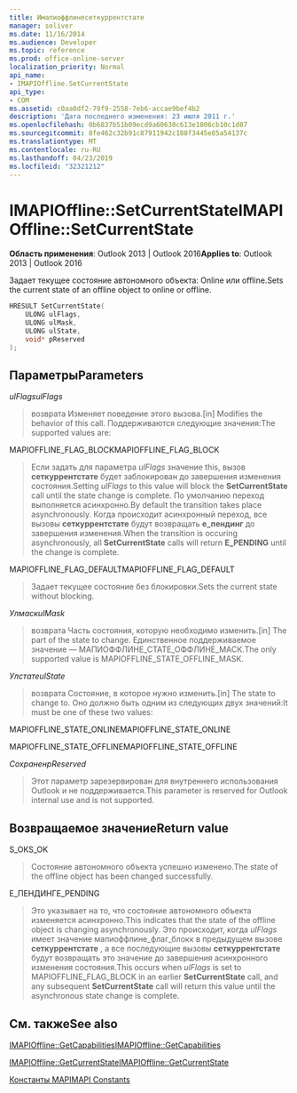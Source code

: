 ```yaml
---
title: Имапиоффлинесеткуррентстате
manager: soliver
ms.date: 11/16/2014
ms.audience: Developer
ms.topic: reference
ms.prod: office-online-server
localization_priority: Normal
api_name:
- IMAPIOffline.SetCurrentState
api_type:
- COM
ms.assetid: c0aa0df2-79f9-2558-7eb6-accae9bef4b2
description: 'Дата последнего изменения: 23 июля 2011 г.'
ms.openlocfilehash: 0b6837b51b09ecd9a60630c613e1806cb10c1d87
ms.sourcegitcommit: 8fe462c32b91c87911942c188f3445e85a54137c
ms.translationtype: MT
ms.contentlocale: ru-RU
ms.lasthandoff: 04/23/2019
ms.locfileid: "32321212"
---
```

# <a name="imapiofflinesetcurrentstate"></a><span data-ttu-id="03949-103">IMAPIOffline::SetCurrentState</span><span class="sxs-lookup"><span data-stu-id="03949-103">IMAPIOffline::SetCurrentState</span></span>

  
  
<span data-ttu-id="03949-104">**Область применения**: Outlook 2013 | Outlook 2016</span><span class="sxs-lookup"><span data-stu-id="03949-104">**Applies to**: Outlook 2013 | Outlook 2016</span></span> 
  
<span data-ttu-id="03949-105">Задает текущее состояние автономного объекта: Online или offline.</span><span class="sxs-lookup"><span data-stu-id="03949-105">Sets the current state of an offline object to online or offline.</span></span>
  
```cpp
HRESULT SetCurrentState( 
    ULONG ulFlags, 
    ULONG ulMask, 
    ULONG ulState, 
    void* pReserved 
);
```

## <a name="parameters"></a><span data-ttu-id="03949-106">Параметры</span><span class="sxs-lookup"><span data-stu-id="03949-106">Parameters</span></span>

 <span data-ttu-id="03949-107">_ulFlags_</span><span class="sxs-lookup"><span data-stu-id="03949-107">_ulFlags_</span></span>
  
> <span data-ttu-id="03949-108">возврата Изменяет поведение этого вызова.</span><span class="sxs-lookup"><span data-stu-id="03949-108">[in] Modifies the behavior of this call.</span></span> <span data-ttu-id="03949-109">Поддерживаются следующие значения:</span><span class="sxs-lookup"><span data-stu-id="03949-109">The supported values are:</span></span>
    
<span data-ttu-id="03949-110">MAPIOFFLINE_FLAG_BLOCK</span><span class="sxs-lookup"><span data-stu-id="03949-110">MAPIOFFLINE_FLAG_BLOCK</span></span>
  
> <span data-ttu-id="03949-111">Если задать для параметра _ulFlags_ значение this, вызов **сеткуррентстате** будет заблокирован до завершения изменения состояния.</span><span class="sxs-lookup"><span data-stu-id="03949-111">Setting  _ulFlags_ to this value will block the **SetCurrentState** call until the state change is complete.</span></span> <span data-ttu-id="03949-112">По умолчанию переход выполняется асинхронно.</span><span class="sxs-lookup"><span data-stu-id="03949-112">By default the transition takes place asynchronously.</span></span> <span data-ttu-id="03949-113">Когда происходит асинхронный переход, все вызовы **сеткуррентстате** будут возвращать **е_пендинг** до завершения изменения.</span><span class="sxs-lookup"><span data-stu-id="03949-113">When the transition is occuring asynchronously, all **SetCurrentState** calls will return **E_PENDING** until the change is complete.</span></span> 
    
<span data-ttu-id="03949-114">MAPIOFFLINE_FLAG_DEFAULT</span><span class="sxs-lookup"><span data-stu-id="03949-114">MAPIOFFLINE_FLAG_DEFAULT</span></span>
  
> <span data-ttu-id="03949-115">Задает текущее состояние без блокировки.</span><span class="sxs-lookup"><span data-stu-id="03949-115">Sets the current state without blocking.</span></span>
    
 <span data-ttu-id="03949-116">_Улмаск_</span><span class="sxs-lookup"><span data-stu-id="03949-116">_ulMask_</span></span>
  
> <span data-ttu-id="03949-117">возврата Часть состояния, которую необходимо изменить.</span><span class="sxs-lookup"><span data-stu-id="03949-117">[in] The part of the state to change.</span></span> <span data-ttu-id="03949-118">Единственное поддерживаемое значение — МАПИОФФЛИНЕ_СТАТЕ_ОФФЛИНЕ_МАСК.</span><span class="sxs-lookup"><span data-stu-id="03949-118">The only supported value is MAPIOFFLINE_STATE_OFFLINE_MASK.</span></span>
    
 <span data-ttu-id="03949-119">_Улстате_</span><span class="sxs-lookup"><span data-stu-id="03949-119">_ulState_</span></span>
  
> <span data-ttu-id="03949-120">возврата Состояние, в которое нужно изменить.</span><span class="sxs-lookup"><span data-stu-id="03949-120">[in] The state to change to.</span></span> <span data-ttu-id="03949-121">Оно должно быть одним из следующих двух значений:</span><span class="sxs-lookup"><span data-stu-id="03949-121">It must be one of these two values:</span></span>
    
<span data-ttu-id="03949-122">MAPIOFFLINE_STATE_ONLINE</span><span class="sxs-lookup"><span data-stu-id="03949-122">MAPIOFFLINE_STATE_ONLINE</span></span>
  
> 
    
<span data-ttu-id="03949-123">MAPIOFFLINE_STATE_OFFLINE</span><span class="sxs-lookup"><span data-stu-id="03949-123">MAPIOFFLINE_STATE_OFFLINE</span></span>
  
> 
    
 <span data-ttu-id="03949-124">_Сохранен_</span><span class="sxs-lookup"><span data-stu-id="03949-124">_pReserved_</span></span>
  
> <span data-ttu-id="03949-125">Этот параметр зарезервирован для внутреннего использования Outlook и не поддерживается.</span><span class="sxs-lookup"><span data-stu-id="03949-125">This parameter is reserved for Outlook internal use and is not supported.</span></span> 
    
## <a name="return-value"></a><span data-ttu-id="03949-126">Возвращаемое значение</span><span class="sxs-lookup"><span data-stu-id="03949-126">Return value</span></span>

<span data-ttu-id="03949-127">S_OK</span><span class="sxs-lookup"><span data-stu-id="03949-127">S_OK</span></span>
  
> <span data-ttu-id="03949-128">Состояние автономного объекта успешно изменено.</span><span class="sxs-lookup"><span data-stu-id="03949-128">The state of the offline object has been changed successfully.</span></span>
    
<span data-ttu-id="03949-129">Е_ПЕНДИНГ</span><span class="sxs-lookup"><span data-stu-id="03949-129">E_PENDING</span></span>
  
> <span data-ttu-id="03949-130">Это указывает на то, что состояние автономного объекта изменяется асинхронно.</span><span class="sxs-lookup"><span data-stu-id="03949-130">This indicates that the state of the offline object is changing asynchronously.</span></span> <span data-ttu-id="03949-131">Это происходит, когда _ulFlags_ имеет значение мапиоффлине_флаг_блокк в предыдущем вызове **сеткуррентстате** , а все последующие вызовы **сеткуррентстате** будут возвращать это значение до завершения асинхронного изменения состояния.</span><span class="sxs-lookup"><span data-stu-id="03949-131">This occurs when  _ulFlags_ is set to MAPIOFFLINE_FLAG_BLOCK in an earlier **SetCurrentState** call, and any subsequent **SetCurrentState** call will return this value until the asynchronous state change is complete.</span></span> 
    
## <a name="see-also"></a><span data-ttu-id="03949-132">См. также</span><span class="sxs-lookup"><span data-stu-id="03949-132">See also</span></span>



[<span data-ttu-id="03949-133">IMAPIOffline::GetCapabilities</span><span class="sxs-lookup"><span data-stu-id="03949-133">IMAPIOffline::GetCapabilities</span></span>](imapioffline-getcapabilities.md)
  
[<span data-ttu-id="03949-134">IMAPIOffline::GetCurrentState</span><span class="sxs-lookup"><span data-stu-id="03949-134">IMAPIOffline::GetCurrentState</span></span>](imapioffline-getcurrentstate.md)


[<span data-ttu-id="03949-135">Константы MAPI</span><span class="sxs-lookup"><span data-stu-id="03949-135">MAPI Constants</span></span>](mapi-constants.md)

